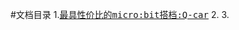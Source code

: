 #文档目录
1.<kbd>[最具性价比的micro:bit搭档:Q-car](https://github.com/Wind-stormger/Q-car_docs/blob/main/DOCS/1.%E6%9C%80%E5%85%B7%E6%80%A7%E4%BB%B7%E6%AF%94%E7%9A%84microbit%E6%90%AD%E6%A1%A3%2CQ-car.md)</kbd>
2.
3.